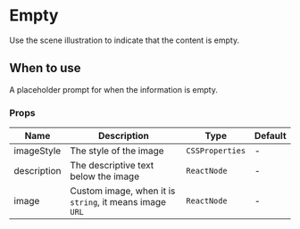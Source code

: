 # Empty

Use the scene illustration to indicate that the content is empty.

## When to use

A placeholder prompt for when the information is empty.

<code src="./demos/demo1.tsx"></code>

### Props

| Name        | Description                                             | Type            | Default |
| ----------- | ------------------------------------------------------- | --------------- | ------- |
| imageStyle  | The style of the image                                  | `CSSProperties` | -       |
| description | The descriptive text below the image                    | `ReactNode`     | -       |
| image       | Custom image, when it is `string`, it means image `URL` | `ReactNode`     | -       |
